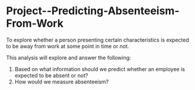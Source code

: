 # Project--Predicting-Absenteeism-From-Work
 To explore whether a person presenting certain characteristics is expected to be away from work at some point in time or not.  
 
 This analysis will explore and answer the following:   
 1. Based on what information should we predict whether an employee is expected to be absent or not? 
 2. How would we measure absenteeism?
